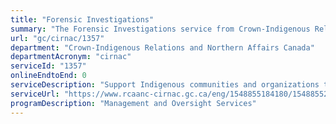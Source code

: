 ```yaml
---
title: "Forensic Investigations"
summary: "The Forensic Investigations service from Crown-Indigenous Relations and Northern Affairs Canada is not available end-to-end online, according to the GC Service Inventory."
url: "gc/cirnac/1357"
department: "Crown-Indigenous Relations and Northern Affairs Canada"
departmentAcronym: "cirnac"
serviceId: "1357"
onlineEndtoEnd: 0
serviceDescription: "Support Indigenous communities and organizations through confidential, professional and timely investgations of misuse of Departmental funds."
serviceUrl: "https://www.rcaanc-cirnac.gc.ca/eng/1548855184180/1548855221307"
programDescription: "Management and Oversight Services"
---
```

